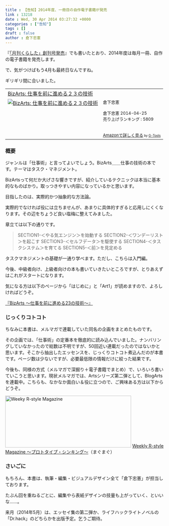 ```yaml
---
title : 【告知】2014年度、一冊目の自作電子書籍が発売
link : 13218
date : Wed, 30 Apr 2014 03:27:32 +0000
categories : ["告知"]
tags : []
draft : false
author : 倉下忠憲
---
```


『<a href="https://rashita.net/blog/?p=13004" target="_blank">「月刊くらした」創刊号発売</a>』でも書いたとおり、2014年度は毎月一冊、自作の電子書籍を発売します。

で、気がつけばもう4月も最終日なんですね。

ギリギリ間に合いました。

<table  border="0" cellpadding="5"><tr><td colspan="2"><a href="http://www.amazon.co.jp/BizArts-%E4%BB%95%E4%BA%8B%E3%82%92%E5%89%8D%E3%81%AB%E9%80%B2%E3%82%81%E3%82%8B%EF%BC%92%EF%BC%93%E3%81%AE%E6%8A%80%E8%A1%93-%E5%80%89%E4%B8%8B%E5%BF%A0%E6%86%B2-ebook/dp/B00JYDQ1SY%3FSubscriptionId%3D15SMZCTB9V8NGR2TW082%26tag%3Drashita1000-22%26linkCode%3Dxm2%26camp%3D2025%26creative%3D165953%26creativeASIN%3DB00JYDQ1SY" target="_blank">BizArts: 仕事を前に進める２３の技術</a><img src="http://www.assoc-amazon.jp/e/ir?t=rashita1000-22&l=ur2&o=9" width="1" height="1" style="border: none;" alt="" /></td></tr><tr><td valign="top"><a href="http://www.amazon.co.jp/BizArts-%E4%BB%95%E4%BA%8B%E3%82%92%E5%89%8D%E3%81%AB%E9%80%B2%E3%82%81%E3%82%8B%EF%BC%92%EF%BC%93%E3%81%AE%E6%8A%80%E8%A1%93-%E5%80%89%E4%B8%8B%E5%BF%A0%E6%86%B2-ebook/dp/B00JYDQ1SY%3FSubscriptionId%3D15SMZCTB9V8NGR2TW082%26tag%3Drashita1000-22%26linkCode%3Dxm2%26camp%3D2025%26creative%3D165953%26creativeASIN%3DB00JYDQ1SY" target="_blank"><img src="http://ecx.images-amazon.com/images/I/410cLGVXI4L._SL160_.jpg" border="0" alt="BizArts: 仕事を前に進める２３の技術" /></a></td><td valign="top"><font size="-1">倉下忠憲 <br /><br />倉下忠憲  2014-04-25<br />売り上げランキング : 5809<br /><br /><br /><a href="http://www.amazon.co.jp/BizArts-%E4%BB%95%E4%BA%8B%E3%82%92%E5%89%8D%E3%81%AB%E9%80%B2%E3%82%81%E3%82%8B%EF%BC%92%EF%BC%93%E3%81%AE%E6%8A%80%E8%A1%93-%E5%80%89%E4%B8%8B%E5%BF%A0%E6%86%B2-ebook/dp/B00JYDQ1SY%3FSubscriptionId%3D15SMZCTB9V8NGR2TW082%26tag%3Drashita1000-22%26linkCode%3Dxm2%26camp%3D2025%26creative%3D165953%26creativeASIN%3DB00JYDQ1SY" target="_blank">Amazonで詳しく見る</a></font><font size="-2"> by <a href="http://www.goodpic.com/mt/aws/index.html" >G-Tools</a></font></td></tr></table>

<H3>概要</H3>

ジャンルは「仕事術」と言ってよいでしょう。BizArts＿＿仕事の技術の本です。テーマはタスク・マネジメント。

BizArtsって何だか大げさな響きですが、紹介しているテクニックは本当に基本的なものばかり。取っつきやすい内容になっているかと思います。

目指したのは、実際的かつ抽象的な方法論。

実際的でなければ役には立ちませんが、あまりに具体的すぎると応用しにくくなります。その辺をちょうど良い塩梅に整えてみました。

章立ては以下の通りです。



<blockquote>SECTION1-＜やる気エンジン＞を始動する
SECTION2-＜ワンデーリスト＞を起こす
SECTION3-＜セルフデータ＞を駆使する
SECTION4-＜タスクシステム＞を育てる
SECTION5-＜前＞を見定める 
</blockquote>


タスクマネジメントの基礎が一通り学べます。ただし、こちらは入門編。

今後、中級者向け、上級者向けの本も書いていきたいところですが、とりあえずはこれがスタートになります。

気になる方は以下のページから「はじめに」と「Art1」が読めますので、よろしければどうぞ。

<a href="https://rashita.net/blog/?page_id=13177" target="_blank">『BizArts 〜仕事を前に進める23の技術〜』</a>

<H3>じっくりコトコト</H3>

ちなみに本書は、メルマガで連載していた同名の企画をまとめたものです。

その企画では、「仕事術」の定番本を徹底的に読み込んでいました。ナンバリングしていなかったので総数は不明ですが、50回近い連載だったのではないかと思います。そこから抽出したエッセンスを、じっくりコトコト煮込んだのが本書です。ページ数は少ないですが、必要最低限の情報だけに絞った結果です。

今後も、同様の方式（メルマガで深掘り＋電子書籍でまとめ）で、いろいろ書いていこうと思います。現状メルマガでは、Artsシリーズ第二弾として、BlogArtsを連載中。こちらも、なかなか面白い＆役に立つので、ご興味ある方は以下からどうぞ。


<a href="http://www.mag2.com/m/0001185133.html" target="_blank"><img src="https://rashita.net/blog/wp-content/uploads/2010/09/mmbanner.jpg" alt="Weeky R-style Magazine" width="400" height="165" class="alignnone size-full wp-image-12201" /></a>
<a href="http://www.mag2.com/m/0001185133.html" target="_blank">Weekly R-style Magazine ～プロトタイプ・シンキング～</a>（まぐまぐ）

<H3>さいごに</H3>

もちろん、本書は、執筆・編集・ビジュアルデザイン全て「倉下忠憲」が担当しております。

たぶん回を重ねるごとに、編集やら表紙デザインの技量も上がっていく、といいな……。

来月（2014年5月）は、エッセイ集の第二弾か、ライフハックライトノベルの「Dr.hack」のどちらかを出版予定。乞うご期待。




